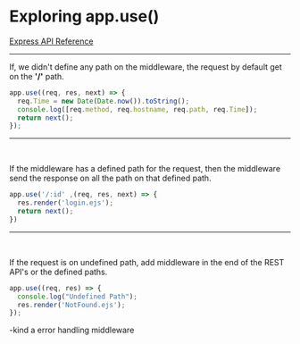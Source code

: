# Exploring app.use()

[Express API Reference](https://expressjs.com/en/5x/api.html#app.use)

---

If, we didn't define any path on the middleware, the request by default get on the **'/'** path.
```js 
app.use((req, res, next) => {
  req.Time = new Date(Date.now()).toString();
  console.log([req.method, req.hostname, req.path, req.Time]);
  return next();
});
```

---

<br>

If the middleware has a defined path for the request, then the middleware send the response on all the path on that defined path.
```js
app.use('/:id' ,(req, res, next) => {
  res.render('login.ejs');
  return next();
})
```

---

<br>

If the request is on undefined path, add middleware in the end of the REST API's or the defined paths.
```js
app.use((req, res) => {
  console.log("Undefined Path");
  res.render('NotFound.ejs');
});
```
-kind a error handling middleware